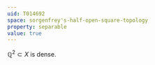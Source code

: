 ```yaml
---
uid: T014692
space: sorgenfrey's-half-open-square-topology
property: separable
value: true
---
```

$\mathbb{Q}^2 \subset X$ is dense.

